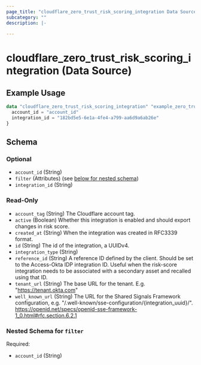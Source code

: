 ```yaml
---
page_title: "cloudflare_zero_trust_risk_scoring_integration Data Source - Cloudflare"
subcategory: ""
description: |-
  
---
```


# cloudflare_zero_trust_risk_scoring_integration (Data Source)



## Example Usage

```terraform
data "cloudflare_zero_trust_risk_scoring_integration" "example_zero_trust_risk_scoring_integration" {
  account_id = "account_id"
  integration_id = "182bd5e5-6e1a-4fe4-a799-aa6d9a6ab26e"
}
```

<!-- schema generated by tfplugindocs -->
## Schema

### Optional

- `account_id` (String)
- `filter` (Attributes) (see [below for nested schema](#nestedatt--filter))
- `integration_id` (String)

### Read-Only

- `account_tag` (String) The Cloudflare account tag.
- `active` (Boolean) Whether this integration is enabled and should export changes in risk score.
- `created_at` (String) When the integration was created in RFC3339 format.
- `id` (String) The id of the integration, a UUIDv4.
- `integration_type` (String)
- `reference_id` (String) A reference ID defined by the client.
Should be set to the Access-Okta IDP integration ID.
Useful when the risk-score integration needs to be associated with a secondary asset and recalled using that ID.
- `tenant_url` (String) The base URL for the tenant. E.g. "https://tenant.okta.com"
- `well_known_url` (String) The URL for the Shared Signals Framework configuration, e.g. "/.well-known/sse-configuration/{integration_uuid}/". https://openid.net/specs/openid-sse-framework-1_0.html#rfc.section.6.2.1

<a id="nestedatt--filter"></a>
### Nested Schema for `filter`

Required:

- `account_id` (String)


